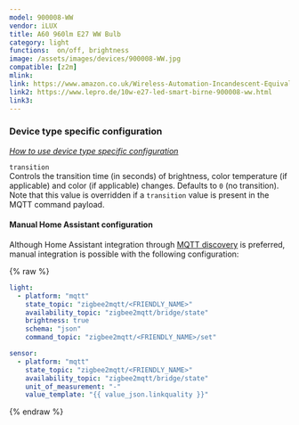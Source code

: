 ```yaml
---
model: 900008-WW  
vendor: iLUX
title: A60 960lm E27 WW Bulb 
category: light
functions:  on/off, brightness
image: /assets/images/devices/900008-WW.jpg
compatible: [z2m]
mlink: 
link: https://www.amazon.co.uk/Wireless-Automation-Incandescent-Equivalent-Compatible/dp/B01EYNC8CQ
link2: https://www.lepro.de/10w-e27-led-smart-birne-900008-ww.html
link3: 
---
```

### Device type specific configuration
*[How to use device type specific configuration](https://www.zigbee2mqtt.io/information/configuration)*


`transition`   
Controls the transition time (in seconds) of brightness,
color temperature (if applicable) and color (if applicable) changes. Defaults to `0` (no transition).
Note that this value is overridden if a `transition` value is present in the MQTT command payload.


#### Manual Home Assistant configuration
Although Home Assistant integration through [MQTT discovery](https://www.zigbee2mqtt.io/integration/home_assistant) is preferred,
manual integration is possible with the following configuration:


{% raw %}
```yaml
light:
  - platform: "mqtt"
    state_topic: "zigbee2mqtt/<FRIENDLY_NAME>"
    availability_topic: "zigbee2mqtt/bridge/state"
    brightness: true
    schema: "json"
    command_topic: "zigbee2mqtt/<FRIENDLY_NAME>/set"

sensor:
  - platform: "mqtt"
    state_topic: "zigbee2mqtt/<FRIENDLY_NAME>"
    availability_topic: "zigbee2mqtt/bridge/state"
    unit_of_measurement: "-"
    value_template: "{{ value_json.linkquality }}"
```
{% endraw %}


